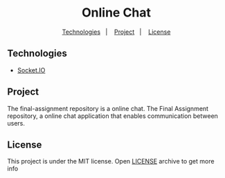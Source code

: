 <h1 align="center">
  Online Chat
</h1>

<p align="center">
  <a href="#-technologies">Technologies</a>&nbsp;&nbsp;&nbsp;|&nbsp;&nbsp;&nbsp;
  <a href="#-project">Project</a>&nbsp;&nbsp;&nbsp;|&nbsp;&nbsp;&nbsp;
  <a href="#-license">License</a>
</p>

## Technologies

- [Socket.IO](https://socket.io/)

## Project

The final-assignment repository is a online chat.
The Final Assignment repository, a online chat application that enables communication between users.

## License

This project is under the MIT license. Open [LICENSE](LICENSE.md) archive to get more info